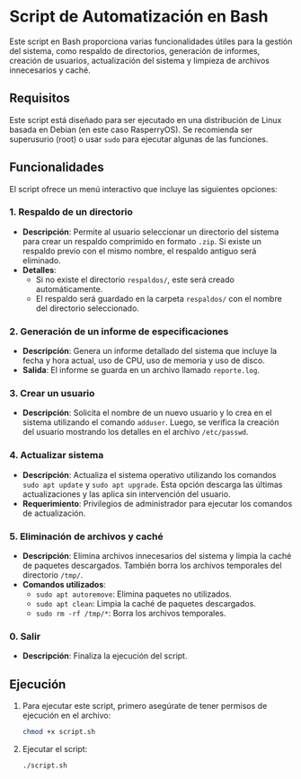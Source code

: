 # Script de Automatización en Bash

Este script en Bash proporciona varias funcionalidades útiles para la gestión del sistema, como respaldo de directorios, generación de informes, creación de usuarios, actualización del sistema y limpieza de archivos innecesarios y caché.

## Requisitos

Este script está diseñado para ser ejecutado en una distribución de Linux basada en Debian (en este caso RasperryOS). Se recomienda ser superusurio (root) o usar `sudo` para ejecutar algunas de las funciones.

## Funcionalidades

El script ofrece un menú interactivo que incluye las siguientes opciones:

### 1. **Respaldo de un directorio**
   - **Descripción**: Permite al usuario seleccionar un directorio del sistema para crear un respaldo comprimido en formato `.zip`. Si existe un respaldo previo con el mismo nombre, el respaldo antiguo será eliminado.
   - **Detalles**:
     - Si no existe el directorio `respaldos/`, este será creado automáticamente.
     - El respaldo será guardado en la carpeta `respaldos/` con el nombre del directorio seleccionado.

### 2. **Generación de un informe de especificaciones**
   - **Descripción**: Genera un informe detallado del sistema que incluye la fecha y hora actual, uso de CPU, uso de memoria y uso de disco.
   - **Salida**: El informe se guarda en un archivo llamado `reporte.log`.

### 3. **Crear un usuario**
   - **Descripción**: Solicita el nombre de un nuevo usuario y lo crea en el sistema utilizando el comando `adduser`. Luego, se verifica la creación del usuario mostrando los detalles en el archivo `/etc/passwd`.

### 4. **Actualizar sistema**
   - **Descripción**: Actualiza el sistema operativo utilizando los comandos `sudo apt update` y `sudo apt upgrade`. Esta opción descarga las últimas actualizaciones y las aplica sin intervención del usuario.
   - **Requerimiento**: Privilegios de administrador para ejecutar los comandos de actualización.

### 5. **Eliminación de archivos y caché**
   - **Descripción**: Elimina archivos innecesarios del sistema y limpia la caché de paquetes descargados. También borra los archivos temporales del directorio `/tmp/`.
   - **Comandos utilizados**:
     - `sudo apt autoremove`: Elimina paquetes no utilizados.
     - `sudo apt clean`: Limpia la caché de paquetes descargados.
     - `sudo rm -rf /tmp/*`: Borra los archivos temporales.

### 0. **Salir**
   - **Descripción**: Finaliza la ejecución del script.

## Ejecución

1. Para ejecutar este script, primero asegúrate de tener permisos de ejecución en el archivo:
   ```bash
   chmod +x script.sh
2. Ejecutar el script:
   ```bash
   ./script.sh
